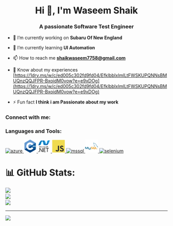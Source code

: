 <h1 align="center">Hi 👋, I'm Waseem Shaik</h1>
<h3 align="center">A passionate Software Test Engineer</h3>

- 🔭 I’m currently working on **Subaru Of New England**

- 🌱 I’m currently learning **UI Automation**

- 📫 How to reach me **shaikwaseem7758@gmail.com**

- 📄 Know about my experiences [https://1drv.ms/w/c/ed005c302fd9fd04/EfklbbIxlmlLtFWSKUPQNNsBMUQnzQQJFPR-BxoidM0vow?e=e9xDOg](https://1drv.ms/w/c/ed005c302fd9fd04/EfklbbIxlmlLtFWSKUPQNNsBMUQnzQQJFPR-BxoidM0vow?e=e9xDOg)

- ⚡ Fun fact **I think i am Passionate about my work**

<h3 align="left">Connect with me:</h3>
<p align="left">
</p>

<h3 align="left">Languages and Tools:</h3>
<p align="left"> <a href="https://azure.microsoft.com/en-in/" target="_blank" rel="noreferrer"> <img src="https://www.vectorlogo.zone/logos/microsoft_azure/microsoft_azure-icon.svg" alt="azure" width="40" height="40"/> </a> <a href="https://www.w3schools.com/cpp/" target="_blank" rel="noreferrer"> <img src="https://raw.githubusercontent.com/devicons/devicon/master/icons/cplusplus/cplusplus-original.svg" alt="cplusplus" width="40" height="40"/> </a> <a href="https://dotnet.microsoft.com/" target="_blank" rel="noreferrer"> <img src="https://raw.githubusercontent.com/devicons/devicon/master/icons/dot-net/dot-net-original-wordmark.svg" alt="dotnet" width="40" height="40"/> </a> <a href="https://developer.mozilla.org/en-US/docs/Web/JavaScript" target="_blank" rel="noreferrer"> <img src="https://raw.githubusercontent.com/devicons/devicon/master/icons/javascript/javascript-original.svg" alt="javascript" width="40" height="40"/> </a> <a href="https://www.microsoft.com/en-us/sql-server" target="_blank" rel="noreferrer"> <img src="https://www.svgrepo.com/show/303229/microsoft-sql-server-logo.svg" alt="mssql" width="40" height="40"/> </a> <a href="https://www.mysql.com/" target="_blank" rel="noreferrer"> <img src="https://raw.githubusercontent.com/devicons/devicon/master/icons/mysql/mysql-original-wordmark.svg" alt="mysql" width="40" height="40"/> </a> <a href="https://www.selenium.dev" target="_blank" rel="noreferrer"> <img src="https://raw.githubusercontent.com/detain/svg-logos/780f25886640cef088af994181646db2f6b1a3f8/svg/selenium-logo.svg" alt="selenium" width="40" height="40"/> </a> </p>


# 📊 GitHub Stats:
![](https://github-readme-stats.vercel.app/api?username=Waseem9966&theme=dark&hide_border=false&include_all_commits=false&count_private=false)<br/>
![](https://github-readme-streak-stats.herokuapp.com/?user=Waseem9966&theme=dark&hide_border=false)<br/>
![](https://github-readme-stats.vercel.app/api/top-langs/?username=Waseem9966&theme=dark&hide_border=false&include_all_commits=false&count_private=false&layout=compact)

---
[![](https://visitcount.itsvg.in/api?id=Waseem9966&icon=0&color=0)](https://visitcount.itsvg.in)

<!-- Proudly created with GPRM ( https://gprm.itsvg.in ) -->
